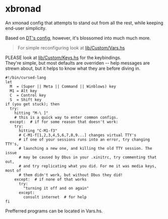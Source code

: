 # xbronad

An xmonad config that attempts to stand out from all the rest, while keeping end-user simplicity.

Based on [DT's config](https://gitlab.com/dwt1/dotfiles/-/tree/master/.xmonad), however, it's blossomed into much much more.

> For simple reconfiguring look at [lib/Custom/Vars.hs](https://github.com/Techtiger255/xbronad/blob/master/lib/Custom/Vars.hs)

PLEASE look at [lib/Custom/Keys.hs](https://github.com/Techtiger255/xbronad/blob/master/lib/Custom/Keys.hs) for the keybindings.  
They're simple, but most defaults are overriden -- help messages are strewn about, but it helps to know what they are before diving in.

```
#!/bin/cursed-lang
let
  M  = (Super || Meta || Command || Winblows) key
  M1 = Alt key
  C  = Control key
  S  = Shift key
if (you get stuck); then
  try:
    hitting "M-\ ]"
    # this is a quick way to enter common configs.  
  except:  # if for some reason that doesn't work:
    try:
      hitting "C-M1-f3"
      # C-M1-f[1,2,3,4,5,6,7,8,9...] changes virtual TTY's
      # if one of your sessions runs into an error, try changing TTY's,
      # launching a new one, and killing the old TTY session. The issue
      # may be caused by Dbus in your .xinitrc, try commenting that out,
      # and try replicating what you did. For me it was media keys, most of
      # them didn't work, but without Dbus they did!
    except:  # if none of that works
      try:
        "turning it off and on again"
      except:
        consult internet  # for help
fi
```
Prefferred programs can be located in Vars.hs.
